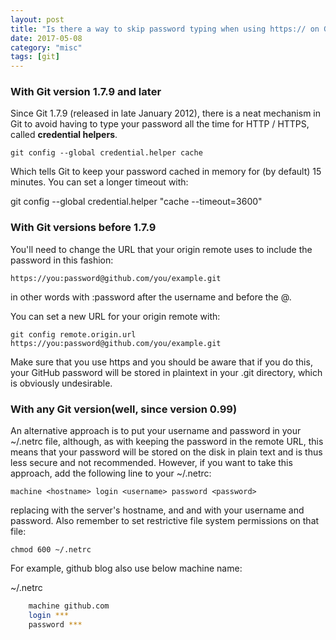 ```yaml
---
layout: post
title: "Is there a way to skip password typing when using https:// on Github/Gitlab"
date: 2017-05-08
category: "misc" 
tags: [git]
---
```


### With Git version 1.7.9 and later

Since Git 1.7.9 (released in late January 2012), 
there is a neat mechanism in Git to avoid having to type your password all the time for HTTP / HTTPS, 
called **credential helpers**. 

    git config --global credential.helper cache

Which tells Git to keep your password cached in memory for (by default) 15 minutes. You can set a longer timeout with:

git config --global credential.helper "cache --timeout=3600"

### With Git versions before 1.7.9

You'll need to change the URL that your origin remote uses to include the password in this fashion:

    https://you:password@github.com/you/example.git

in other words with :password after the username and before the @.

You can set a new URL for your origin remote with:

    git config remote.origin.url https://you:password@github.com/you/example.git

Make sure that you use https and you should be aware that if you do this, your GitHub password will be stored in plaintext in your .git directory, which is obviously undesirable.

### With any Git version(well, since version 0.99)

An alternative approach is to put your username and password in your ~/.netrc file, although, as with keeping the password in the remote URL, 
this means that your password will be stored on the disk in plain text and is thus less secure and not recommended. 
However, if you want to take this approach, add the following line to your ~/.netrc:

    machine <hostname> login <username> password <password>

replacing <hostname> with the server's hostname, and <username> and <password> with your username and password. 
Also remember to set restrictive file system permissions on that file:

    chmod 600 ~/.netrc

For example, github blog also use below machine name:
    
~/.netrc

```sh
    machine github.com
    login ***
    password ***
```
